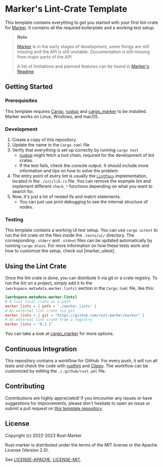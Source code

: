 # Marker's Lint-Crate Template

This template contains everything to get you started with your first lint-crate for [Marker]. It contains all the required boilerplate and a working test setup.  

> **Note**
>
> [Marker] is in the early stages of development, some things are still missing and the API is still unstable. Documentation is still missing from major parts of the API.
>
> A list of limitations and planned features can be found in [Marker's Readme].

[Marker]: https://github.com/rust-marker/marker
[Marker's Readme]: https://github.com/rust-marker/marker/blob/master/README.md

## Getting Started

### Prerequisites

This template requires [Cargo], [rustup] and [cargo_marker] to be installed. Marker works on Linux, Windows, and macOS.

[Cargo]: https://github.com/rust-lang/cargo/
[rustup]: https://github.com/rust-lang/rustup/
[cargo_marker]: https://crates.io/crates/cargo_marker

### Development

1. Create a copy of this repository.
2. Update the name in the `Cargo.toml` file
3. Verify that everything is set up correctly by running `cargo test`
    * [rustup] might fetch a tool chain, required for the development of lint crates.
    * If the test fails, check the console output. It should include more information and tips on how to solve the problem.
4. The entry point of every lint is usually the [`LintPass`] implementation, located in the `./src/lib.rs` file. You can remove the example lint and implement different `check_*` functions depending on what you want to search for.
5. Now, it's just a lot of nested ifs and match statements.
    * You can just use print debugging to see the internal structure of nodes.

[`LintPass`]: https://docs.rs/marker_api/0.1.1/marker_api/trait.LintPass.html

### Testing

This template contains a working UI test setup. You can use `cargo uitest` to run the lint crate on the files inside the `.tests/ui/` directory. The corresponding `.stderr` and `.stdout` files can be updated automatically by running `cargo bless`. For more information on how these tests work and how to customize the setup, check out [marker_uitest]. 

## Using the Lint Crate

Once the lint crate is done, you can distribute it via git or a crate registry. To run the lint on a project, simply add it to the `[workspace.metadata.marker.lints]` section in the `Cargo.toml` file, like this:

```toml
[workspace.metadata.marker.lints]
# A lint local crate as a path
marker_lints = { path = './marker_lints' }
# An external lint crate via git
marker_lints = { git = "https://github.com/rust-marker/marker" }
# An external lint crate from a registry
marker_lints = "0.1.1"
```

You can take a look at [cargo_marker] for more options.

## Continuous Integration

This repository contains a workflow for GitHub. For every push, it will run all tests and check the code with [rustfmt] and [Clippy]. The workflow can be customized by editing the `./.github/rust.yml` file.

[Clippy]: https://github.com/rust-lang/rust-clippy
[rustfmt]: https://github.com/rust-lang/rustfmt

## Contributing

Contributions are highly appreciated! If you encounter any issues or have suggestions for improvements, please don't hesitate to open an issue or submit a pull request on [this template repository](https://github.com/rust-marker/lint-crate-template).

## License

Copyright (c) 2022-2023 Rust-Marker

Rust-marker is distributed under the terms of the MIT license or the Apache License (Version 2.0).

See [LICENSE-APACHE](https://github.com/rust-marker/marker/blob/master/LICENSE-APACHE), [LICENSE-MIT](https://github.com/rust-marker/marker/blob/master/LICENSE-MIT).
